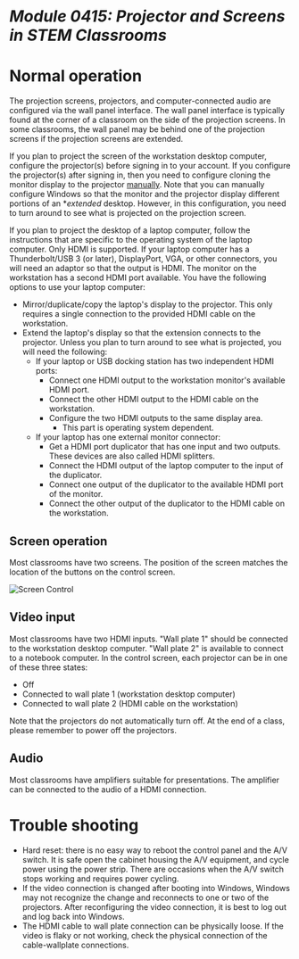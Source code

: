 # _Module 0415: Projector and Screens in STEM Classrooms_

# Normal operation

The projection screens, projectors, and computer-connected audio are configured via the wall panel interface. The wall panel interface is typically found at the corner of a classroom on the side of the projection screens. In some classrooms, the wall panel may be behind one of the projection screens if the projection screens are extended.

If you plan to project the screen of the workstation desktop computer, configure the projector(s) before signing in to your account. If you configure the projector(s) after signing in, then you need to configure cloning the monitor display to the projector [manually](https://support.microsoft.com/en-us/windows/connect-to-a-projector-or-pc-7e170c39-58dc-c866-7d55-be2372632892). Note that you can manually configure Windows so that the monitor and the projector display different portions of an **extended* desktop. However, in this configuration, you need to turn around to see what is projected on the projection screen.

If you plan to project the desktop of a laptop computer, follow the instructions that are specific to the operating system of the laptop computer. Only HDMI is supported. If your laptop computer has a Thunderbolt/USB 3 (or later), DisplayPort, VGA, or other connectors, you will need an adaptor so that the output is HDMI. The monitor on the workstation has a second HDMI port available. You have the following options to use your laptop computer:

* Mirror/duplicate/copy the laptop's display to the projector. This only requires a single connection to the provided HDMI cable on the workstation.
* Extend the laptop's display so that the extension connects to the projector. Unless you plan to turn around to see what is projected, you will need the following:
  * If your laptop or USB docking station has two independent HDMI ports:
    * Connect one HDMI output to the workstation monitor's available HDMI port.
    * Connect the other HDMI output to the HDMI cable on the workstation.
    * Configure the two HDMI outputs to the same display area.
      * This part is operating system dependent.
  * If your laptop has one external monitor connector:
    * Get a HDMI port duplicator that has one input and two outputs. These devices are also called HDMI splitters.
    * Connect the HDMI output of the laptop computer to the input of the duplicator.
    * Connect one output of the duplicator to the available HDMI port of the monitor.
    * Connect the other output of the duplicator to the HDMI cable on the workstation.

## Screen operation

Most classrooms have two screens. The position of the screen matches the location of the buttons on the control screen.

![Screen Control](screenControl.jpg)

## Video input

Most classrooms have two HDMI inputs. "Wall plate 1" should be connected to the workstation desktop computer. "Wall plate 2" is available to connect to a notebook computer. In the control screen, each projector can be in one of these three states:

* Off
* Connected to wall plate 1 (workstation desktop computer)
* Connected to wall plate 2 (HDMI cable on the workstation)

Note that the projectors do not automatically turn off. At the end of a class, please remember to power off the projectors.

## Audio

Most classrooms have amplifiers suitable for presentations. The amplifier can be connected to the audio of a HDMI connection.

# Trouble shooting

* Hard reset: there is no easy way to reboot the control panel and the A/V switch. It is safe open the cabinet housing the A/V equipment, and cycle power using the power strip. There are occasions when the A/V switch stops working and requires power cycling.
* If the video connection is changed after booting into Windows, Windows may not recognize the change and reconnects to one or two of the projectors. After reconfiguring the video connection, it is best to log out and log back into Windows.
* The HDMI cable to wall plate connection can be physically loose. If the video is flaky or not working, check the physical connection of the cable-wallplate connections.
